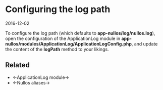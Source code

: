 Configuring the log path
========================
2016-12-02



To configure the log path (which defaults to **app-nullos/log/nullos.log**), open the configuration of the 
ApplicationLog module in **app-nullos/modules/ApplicationLog/ApplicationLogConfig.php**, and update the content of the 
**logPath** method to your likings.




Related
-----------
- <-ApplicationLog module->
- <-Nullos aliases->